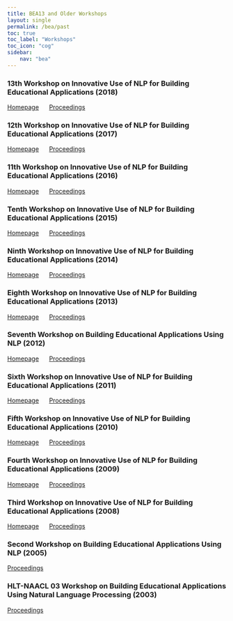 ```yaml
---
title: BEA13 and Older Workshops
layout: single
permalink: /bea/past
toc: true
toc_label: "Workshops"
toc_icon: "cog"
sidebar: 
    nav: "bea"
---
```


### 13th Workshop on Innovative Use of NLP for Building Educational Applications (2018)
<i class="fa fa-fw fa-home" aria-hidden="true"></i> <a href="https://www.cs.rochester.edu/~tetreaul/naacl-bea13.html" target="_blank">Homepage</a> &nbsp;&nbsp;&nbsp;&nbsp;<i class="fa fa-fw fa-book-open" aria-hidden="true"></i> <a href="https://aclanthology.coli.uni-saarland.de/events/ws-2018#W18-05" target="_blank">Proceedings</a>

### 12th Workshop on Innovative Use of NLP for Building Educational Applications (2017)
<i class="fa fa-fw fa-home" aria-hidden="true"></i> <a href="https://www.cs.rochester.edu/~tetreaul/emnlp-bea12.html" target="_blank">Homepage</a> &nbsp;&nbsp;&nbsp;&nbsp;<i class="fa fa-fw fa-book-open" aria-hidden="true"></i> <a href="https://aclanthology.coli.uni-saarland.de/events/ws-2017#W17-50" target="_blank">Proceedings</a>

### 11th Workshop on Innovative Use of NLP for Building Educational Applications (2016)
<i class="fa fa-fw fa-home" aria-hidden="true"></i> <a href="https://www.cs.rochester.edu/~tetreaul/naacl-bea11.html" target="_blank">Homepage</a> &nbsp;&nbsp;&nbsp;&nbsp;<i class="fa fa-fw fa-book-open" aria-hidden="true"></i> <a href="https://aclanthology.coli.uni-saarland.de/events/ws-2016#W16-05" target="_blank">Proceedings</a> 

### Tenth Workshop on Innovative Use of NLP for Building Educational Applications (2015)
<i class="fa fa-fw fa-home" aria-hidden="true"></i> <a href="https://www.cs.rochester.edu/~tetreaul/naacl-bea10.html" target="_blank">Homepage</a> &nbsp;&nbsp;&nbsp;&nbsp;<i class="fa fa-fw fa-book-open" aria-hidden="true"></i> <a href="https://aclanthology.coli.uni-saarland.de/events/ws-2015#W15-06" target="_blank">Proceedings</a>

### Ninth Workshop on Innovative Use of NLP for Building Educational Applications (2014)
<i class="fa fa-fw fa-home" aria-hidden="true"></i> <a href="https://www.cs.rochester.edu/~tetreaul/acl-bea9.html" target="_blank">Homepage</a> &nbsp;&nbsp;&nbsp;&nbsp;<i class="fa fa-fw fa-book-open" aria-hidden="true"></i> <a href="https://aclanthology.coli.uni-saarland.de/events/ws-2014#W14-18" target="_blank">Proceedings</a>

### Eighth Workshop on Innovative Use of NLP for Building Educational Applications (2013)
<i class="fa fa-fw fa-home" aria-hidden="true"></i> <a href="https://www.cs.rochester.edu/~tetreaul/naacl-bea8.html" target="_blank">Homepage</a> &nbsp;&nbsp;&nbsp;&nbsp;<i class="fa fa-fw fa-book-open" aria-hidden="true"></i> <a href="https://aclanthology.coli.uni-saarland.de/events/ws-2013#W13-17" target="_blank">Proceedings</a>

### Seventh Workshop on Building Educational Applications Using NLP (2012)
<i class="fa fa-fw fa-home" aria-hidden="true"></i> <a href="https://www.cs.rochester.edu/~tetreaul/naacl-bea7.html" target="_blank">Homepage</a> &nbsp;&nbsp;&nbsp;&nbsp;<i class="fa fa-fw fa-book-open" aria-hidden="true"></i> <a href="https://aclanthology.coli.uni-saarland.de/events/ws-2012#W12-20" target="_blank">Proceedings</a>

### Sixth Workshop on Innovative Use of NLP for Building Educational Applications (2011)
<i class="fa fa-fw fa-home" aria-hidden="true"></i> <a href="https://www.cs.rochester.edu/~tetreaul/acl-bea6.html" target="_blank">Homepage</a> &nbsp;&nbsp;&nbsp;&nbsp;<i class="fa fa-fw fa-book-open" aria-hidden="true"></i> <a href="https://aclanthology.coli.uni-saarland.de/events/ws-2011#W11-14" target="_blank">Proceedings</a>

### Fifth Workshop on Innovative Use of NLP for Building Educational Applications (2010)
<i class="fa fa-fw fa-home" aria-hidden="true"></i> <a href="https://www.cs.rochester.edu/~tetreaul/naacl-bea5.html" target="_blank">Homepage</a> &nbsp;&nbsp;&nbsp;&nbsp;<i class="fa fa-fw fa-book-open" aria-hidden="true"></i> <a href="https://aclanthology.coli.uni-saarland.de/events/ws-2010#W10-10" target="_blank">Proceedings</a>

### Fourth Workshop on Innovative Use of NLP for Building Educational Applications (2009)
<i class="fa fa-fw fa-home" aria-hidden="true"></i> <a href="https://www.cs.rochester.edu/~tetreaul/naacl-bea4.html" target="_blank">Homepage</a> &nbsp;&nbsp;&nbsp;&nbsp;<i class="fa fa-fw fa-book-open" aria-hidden="true"></i> <a href="https://aclanthology.coli.uni-saarland.de/events/ws-2009#W09-21" target="_blank">Proceedings</a>

### Third Workshop on Innovative Use of NLP for Building Educational Applications (2008)
<i class="fa fa-fw fa-home" aria-hidden="true"></i> <a href="https://www.cs.rochester.edu/~tetreaul/acl-bea.html" target="_blank">Homepage</a> &nbsp;&nbsp;&nbsp;&nbsp;<i class="fa fa-fw fa-book-open" aria-hidden="true"></i> <a href="https://aclanthology.coli.uni-saarland.de/events/ws-2008#W08-09" target="_blank">Proceedings</a> 

### Second Workshop on Building Educational Applications Using NLP (2005)
<i class="fa fa-fw fa-book-open" aria-hidden="true"></i> <a href="https://aclanthology.coli.uni-saarland.de/events/ws-2005#W05-02" target="_blank">Proceedings</a>

### HLT-NAACL 03 Workshop on Building Educational Applications Using Natural Language Processing (2003)
<i class="fa fa-fw fa-book-open" aria-hidden="true"></i> <a href="https://aclanthology.coli.uni-saarland.de/events/ws-2003#W03-02" target="_blank">Proceedings</a>
